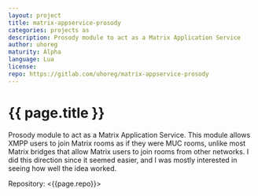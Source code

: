 ```yaml
---
layout: project
title: matrix-appservice-prosody
categories: projects as
description: Prosody module to act as a Matrix Application Service
author: uhoreg
maturity: Alpha
language: Lua
license: 
repo: https://gitlab.com/uhoreg/matrix-appservice-prosody
---
```


# {{ page.title }}
Prosody module to act as a Matrix Application Service.  This module allows XMPP
users to join Matrix rooms as if they were MUC rooms, unlike most Matrix
bridges that allow Matrix users to join rooms from other networks.  I did this
direction since it seemed easier, and I was mostly interested in seeing how
well the idea worked.

Repository: <{{page.repo}}>
